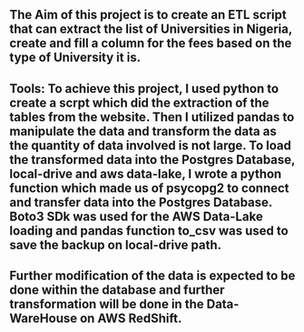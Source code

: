 ## The Aim of this project is to create an ETL script that can extract the list of Universities in Nigeria, create and fill a column for the fees based on the type of University it is. 

## Tools: To achieve this project, I used python to create a scrpt which did the extraction of the tables from the website. Then I utilized pandas to manipulate the data and transform the data as the quantity of data involved is not large. To load the transformed data into the Postgres Database, local-drive and aws data-lake, I wrote a python function which made us of psycopg2 to connect and transfer data into the Postgres Database. Boto3 SDk was used for the AWS Data-Lake loading and pandas function to_csv was used to save the backup on local-drive path. 

## Further modification of the data is expected to be done within the database and further transformation will be done in the Data-WareHouse on AWS RedShift. 